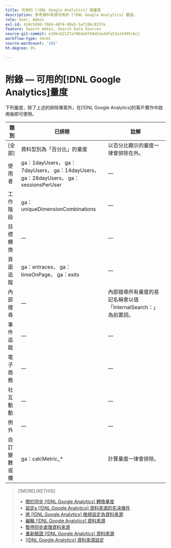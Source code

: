 ```yaml
---
title: 可用的 [!DNL Google Analytics] 個量度
description: 參考資料來源可用的 [!DNL Google Analytics] 量度。
role: User, Admin
exl-id: 434c569d-7869-4874-90a5-5af18bc8157e
feature: Search Admin, Search Data Sources
source-git-commit: e16bc62127a708de8f4deb1eddfa53a14405cbc2
workflow-type: tm+mt
source-wordcount: '141'
ht-degree: 0%

---
```


# 附錄 — 可用的[!DNL Google Analytics]量度

下列量度，除了上述的排除專案外，在[!DNL Google Analytics]的客戶實作中啟用後即可使用。

<!-- Notes as FYI to self:
>[!NOTE]
>
>* For some of these metrics, [!DNL Google] assigns the friendly name, and the name is consistent. For some metrics, the advertiser assigns the friendly name in [!DNL Google Analytics], and the name has a dynamic value.
>* Some metrics are assigned at the property level, and others are assigned at the view level.
-->

| 類別 | 已排除 | 註解 |
| ---- | ---- | ---- |
| \[全部\] | 資料型別為「百分比」的量度 | 以百分比顯示的量度一律會排除在外。 |
| 使用者 | ga：1dayUsers， ga：7dayUsers， ga：14dayUsers， ga：28dayUsers， ga：sessionsPerUser | — |
| 工作階段 | ga：uniqueDimensionCombinations | — |
| 目標轉換 | — | — |
| 頁面追蹤 | ga：entraces， ga：timeOnPage， ga：exits | — |
| 內部搜尋 | — | 內部搜尋所有量度的易記名稱會以值「InternalSearch：」為前置詞。 |
| 事件追蹤 | — | — |
| 電子商務 | — | — |
| 社互動動 | — | — |
| 例外 | — | — |
| 自訂變數或欄 | ga：calcMetric_* | 計算量度一律會排除。 |

>[!MORELIKETHIS]
>
>* [關於同步 [!DNL Google Analytics] 轉換量度](data-source-about.md)
>* [設定a [!DNL Google Analytics] 資料來源的先決條件](data-source-prerequisites.md)
>* [將 [!DNL Google Analytics] 檢視設定為資料來源](data-source-configure.md)
>* [編輯 [!DNL Google Analytics] 資料來源](data-source-edit.md)
>* [暫停同步處理資料來源](data-source-pause.md)
>* [重新驗證 [!DNL Google Analytics] 資料來源](data-source-reauthenticate.md)
>* [[!DNL Google Analytics] 資料來源設定](data-source-settings.md)
